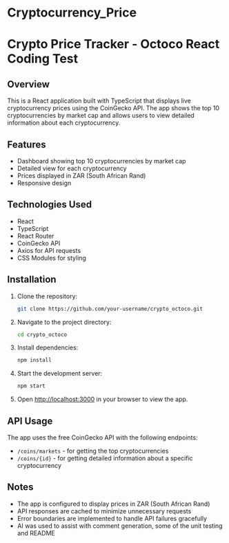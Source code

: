 # Cryptocurrency_Price
# Crypto Price Tracker - Octoco React Coding Test

## Overview

This is a React application built with TypeScript that displays live cryptocurrency prices using the CoinGecko API. The app shows the top 10 cryptocurrencies by market cap and allows users to view detailed information about each cryptocurrency.

## Features

- Dashboard showing top 10 cryptocurrencies by market cap
- Detailed view for each cryptocurrency
- Prices displayed in ZAR (South African Rand)
- Responsive design

## Technologies Used

- React
- TypeScript
- React Router
- CoinGecko API
- Axios for API requests
- CSS Modules for styling

## Installation

1. Clone the repository:
   ```bash
   git clone https://github.com/your-username/crypto_octoco.git
   ```

2. Navigate to the project directory:
   ```bash
   cd crypto_octoco
   ```

3. Install dependencies:
   ```bash
   npm install
   ```

4. Start the development server:
   ```bash
   npm start
   ```

5. Open [http://localhost:3000](http://localhost:3000) in your browser to view the app.

## API Usage

The app uses the free CoinGecko API with the following endpoints:
- `/coins/markets` - for getting the top cryptocurrencies
- `/coins/{id}` - for getting detailed information about a specific cryptocurrency

## Notes

- The app is configured to display prices in ZAR (South African Rand)
- API responses are cached to minimize unnecessary requests
- Error boundaries are implemented to handle API failures gracefully
- AI was used to assist with comment generation, some of the unit testing and README
